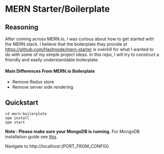 # MERN Starter/Boilerplate
## Reasoning
After coming across MERN.io, I was curious about how to get started with the MERN stack. I believe that the boilerplate they provide at https://github.com/Hashnode/mern-starter is overkill for what I wanted to do with some of my simple project ideas. In this repo, I will try to construct a friendly and easily understandable boilerplate.

#### Main Differences From MERN.io Boilerplate
- Remove Redux store
- Remove server side rendering

## Quickstart
```
cd mern-boilerplate
npm install
npm start
```

**Note : Please make sure your MongoDB is running.** For MongoDB installation guide see [this](https://docs.mongodb.com/v3.0/installation/).

Navigate to http://localhost:{PORT_FROM_CONFIG}